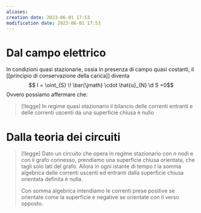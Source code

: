 ```yaml
---
aliases: 
creation date: 2023-06-01 17:53
modification date: 2023-06-01 17:53
---
```


# Dal campo elettrico
In condizioni quasi stazionarie, ossia in presenza di campo quasi costanti, il [[principio di conservazione della carica]] diventa
$$ I = \oint_{S} \! \bar{\jmath} \cdot \hat{u}_{N} \d S  =0$$
Ovvero possiamo affermare che:

>[!legge] 
>In regime quasi stazionario il bilancio delle correnti entranti e delle correnti uscenti da una superficie chiusa è nullo

# Dalla teoria dei circuiti
>[!legge]
>Dato un circuito che opera in regime stazionario con $n$ nodi e con il grafo connesso, prendiamo una superficie chiusa orientata, che tagli solo lati del grafo. Allora in ogni istante di tempo $t$ la somma algebrica delle correnti uscenti ed entranti dalla superficie chiusa orientata definita è nulla.
>
>Con somma algebrica intendiamo le correnti prese positive se orientate come la superficie e negative se orientate con il verso opposto. 